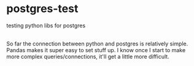 # postgres-test
testing python libs for postgres

<br>
So far the connection between python and postgres is relatively simple. Pandas makes it super easy to set stuff up. I know once I start to make more complex queries/connections, it'll get a little more difficult.
